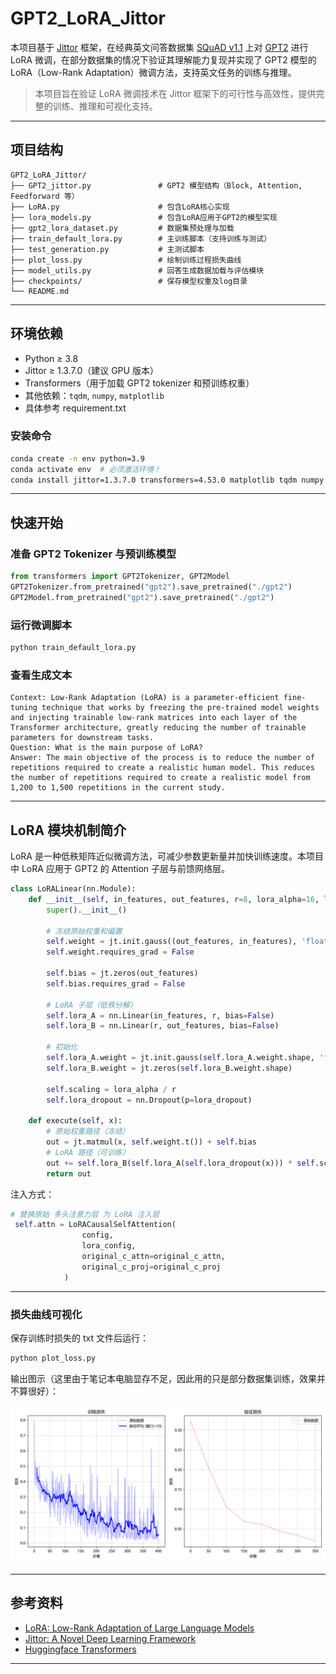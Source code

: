 # GPT2_LoRA_Jittor

本项目基于 [Jittor](https://github.com/Jittor/jittor) 框架，在经典英文问答数据集 [SQuAD v1.1](https://rajpurkar.github.io/SQuAD-explorer/) 上对 [GPT2](https://github.com/openai/gpt-2) 进行 LoRA 微调，在部分数据集的情况下验证其理解能力复现并实现了 GPT2 模型的 LoRA（Low-Rank Adaptation）微调方法，支持英文任务的训练与推理。

>  本项目旨在验证 LoRA 微调技术在 Jittor 框架下的可行性与高效性，提供完整的训练、推理和可视化支持。

---

## 项目结构

```
GPT2_LoRA_Jittor/
├── GPT2_jittor.py               # GPT2 模型结构（Block, Attention, Feedforward 等）
├── LoRA.py                      # 包含LoRA核心实现
├── lora_models.py               # 包含LoRA应用于GPT2的模型实现
├── gpt2_lora_dataset.py         # 数据集预处理与加载
├── train_default_lora.py        # 主训练脚本（支持训练与测试）
├── test_generation.py           # 主测试脚本
├── plot_loss.py                 # 绘制训练过程损失曲线
├── model_utils.py               # 回答生成数据加载与评估模块
├── checkpoints/                 # 保存模型权重及log目录
└── README.md
```

---

## 环境依赖

- Python ≥ 3.8
- Jittor ≥ 1.3.7.0（建议 GPU 版本）
- Transformers（用于加载 GPT2 tokenizer 和预训练权重）
- 其他依赖：`tqdm`, `numpy`, `matplotlib`
- 具体参考 requirement.txt

### 安装命令

```bash
conda create -n env python=3.9
conda activate env  # 必须激活环境！
conda install jittor=1.3.7.0 transformers=4.53.0 matplotlib tqdm numpy -c conda-forge
```


---

## 快速开始

### 准备 GPT2 Tokenizer 与预训练模型

```python
from transformers import GPT2Tokenizer, GPT2Model
GPT2Tokenizer.from_pretrained("gpt2").save_pretrained("./gpt2")
GPT2Model.from_pretrained("gpt2").save_pretrained("./gpt2")
```

### 运行微调脚本

```bash
python train_default_lora.py
```

### 查看生成文本

```
Context: Low-Rank Adaptation (LoRA) is a parameter-efficient fine-tuning technique that works by freezing the pre-trained model weights and injecting trainable low-rank matrices into each layer of the Transformer architecture, greatly reducing the number of trainable parameters for downstream tasks.
Question: What is the main purpose of LoRA?
Answer: The main objective of the process is to reduce the number of repetitions required to create a realistic human model. This reduces the number of repetitions required to create a realistic model from 1,200 to 1,500 repetitions in the current study.
```

---

## LoRA 模块机制简介

LoRA 是一种低秩矩阵近似微调方法，可减少参数更新量并加快训练速度。本项目中 LoRA 应用于 GPT2 的 Attention 子层与前馈网络层。

```python
class LoRALinear(nn.Module):
    def __init__(self, in_features, out_features, r=8, lora_alpha=16, lora_dropout=0.1):
        super().__init__()

        # 冻结原始权重和偏置
        self.weight = jt.init.gauss((out_features, in_features), 'float32', std=0.02)
        self.weight.requires_grad = False

        self.bias = jt.zeros(out_features)
        self.bias.requires_grad = False

        # LoRA 子层（低秩分解）
        self.lora_A = nn.Linear(in_features, r, bias=False)
        self.lora_B = nn.Linear(r, out_features, bias=False)

        # 初始化
        self.lora_A.weight = jt.init.gauss(self.lora_A.weight.shape, 'float32', std=1.0/r)
        self.lora_B.weight = jt.zeros(self.lora_B.weight.shape)

        self.scaling = lora_alpha / r
        self.lora_dropout = nn.Dropout(p=lora_dropout)

    def execute(self, x):
        # 原始权重路径（冻结）
        out = jt.matmul(x, self.weight.t()) + self.bias
        # LoRA 路径（可训练）
        out += self.lora_B(self.lora_A(self.lora_dropout(x))) * self.scaling
        return out
```

注入方式：

```python
# 替换原始 多头注意力层 为 LoRA 注入层
 self.attn = LoRACausalSelfAttention(
                config, 
                lora_config, 
                original_c_attn=original_c_attn,
                original_c_proj=original_c_proj
            )
```

---


### 损失曲线可视化

保存训练时损失的 txt 文件后运行：

```bash
python plot_loss.py
```

输出图示（这里由于笔记本电脑显存不足，因此用的只是部分数据集训练，效果并不算很好）：

![lora_training_curves](lora_training_curves.png)

---

## 参考资料

-  [LoRA: Low-Rank Adaptation of Large Language Models](https://arxiv.org/abs/2106.09685)
-  [Jittor: A Novel Deep Learning Framework](https://github.com/Jittor/jittor)
-  [Huggingface Transformers](https://huggingface.co/docs/transformers)

---
